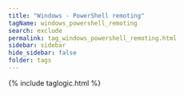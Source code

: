 ```yaml
---
title: "Windows - PowerShell remoting"
tagName: windows_powershell_remoting
search: exclude
permalink: tag_windows_powershell_remoting.html
sidebar: sidebar
hide_sidebar: false
folder: tags
---
```


{% include taglogic.html %}
